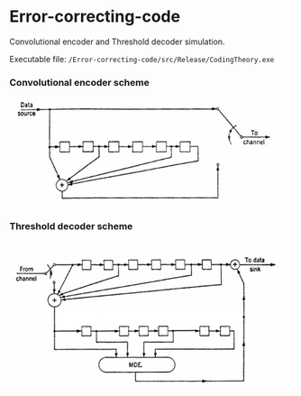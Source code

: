 # Error-correcting-code
Convolutional encoder and Threshold decoder simulation.

Executable file: `/Error-correcting-code/src/Release/CodingTheory.exe`

### Convolutional encoder scheme
![alt text](https://github.com/Rendojack/Error-correcting-code/blob/master/schemes/konvoliucinis%20kodas.png "Convolutional encoder")

### Threshold decoder scheme
![alt text](https://github.com/Rendojack/Error-correcting-code/blob/master/schemes/dekodavimas.png "Threshold decoder")
